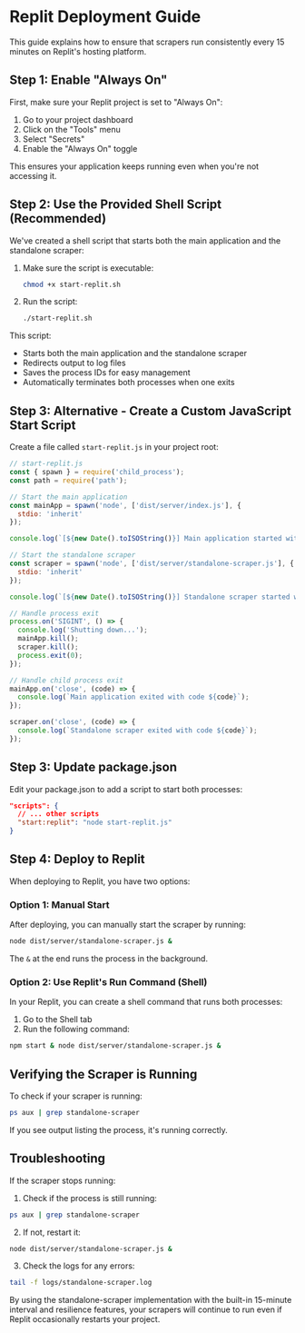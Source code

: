 # Replit Deployment Guide

This guide explains how to ensure that scrapers run consistently every 15 minutes on Replit's hosting platform.

## Step 1: Enable "Always On"

First, make sure your Replit project is set to "Always On":

1. Go to your project dashboard
2. Click on the "Tools" menu
3. Select "Secrets"
4. Enable the "Always On" toggle

This ensures your application keeps running even when you're not accessing it.

## Step 2: Use the Provided Shell Script (Recommended)

We've created a shell script that starts both the main application and the standalone scraper:

1. Make sure the script is executable:
   ```bash
   chmod +x start-replit.sh
   ```

2. Run the script:
   ```bash
   ./start-replit.sh
   ```

This script:
- Starts both the main application and the standalone scraper
- Redirects output to log files
- Saves the process IDs for easy management
- Automatically terminates both processes when one exits

## Step 3: Alternative - Create a Custom JavaScript Start Script

Create a file called `start-replit.js` in your project root:

```javascript
// start-replit.js
const { spawn } = require('child_process');
const path = require('path');

// Start the main application
const mainApp = spawn('node', ['dist/server/index.js'], {
  stdio: 'inherit'
});

console.log(`[${new Date().toISOString()}] Main application started with PID: ${mainApp.pid}`);

// Start the standalone scraper
const scraper = spawn('node', ['dist/server/standalone-scraper.js'], {
  stdio: 'inherit'
});

console.log(`[${new Date().toISOString()}] Standalone scraper started with PID: ${scraper.pid}`);

// Handle process exit
process.on('SIGINT', () => {
  console.log('Shutting down...');
  mainApp.kill();
  scraper.kill();
  process.exit(0);
});

// Handle child process exit
mainApp.on('close', (code) => {
  console.log(`Main application exited with code ${code}`);
});

scraper.on('close', (code) => {
  console.log(`Standalone scraper exited with code ${code}`);
});
```

## Step 3: Update package.json

Edit your package.json to add a script to start both processes:

```json
"scripts": {
  // ... other scripts
  "start:replit": "node start-replit.js"
}
```

## Step 4: Deploy to Replit

When deploying to Replit, you have two options:

### Option 1: Manual Start

After deploying, you can manually start the scraper by running:

```bash
node dist/server/standalone-scraper.js &
```

The `&` at the end runs the process in the background.

### Option 2: Use Replit's Run Command (Shell)

In your Replit, you can create a shell command that runs both processes:

1. Go to the Shell tab
2. Run the following command:
```bash
npm start & node dist/server/standalone-scraper.js &
```

## Verifying the Scraper is Running

To check if your scraper is running:

```bash
ps aux | grep standalone-scraper
```

If you see output listing the process, it's running correctly.

## Troubleshooting

If the scraper stops running:

1. Check if the process is still running:
```bash
ps aux | grep standalone-scraper
```

2. If not, restart it:
```bash
node dist/server/standalone-scraper.js &
```

3. Check the logs for any errors:
```bash
tail -f logs/standalone-scraper.log
```

By using the standalone-scraper implementation with the built-in 15-minute interval and resilience features, your scrapers will continue to run even if Replit occasionally restarts your project.